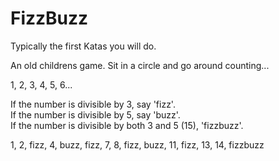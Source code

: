 # FizzBuzz

Typically the first Katas you will do.  

An old childrens game. Sit in a circle and go around counting...  

1, 2, 3, 4, 5, 6...  

If the number is divisible by 3, say 'fizz'.  
If the number is divisible by 5, say 'buzz'.  
If the number is divisible by both 3 and 5 (15), 'fizzbuzz'.  

1, 2, fizz, 4, buzz, fizz, 7, 8, fizz, buzz,
11, fizz, 13, 14, fizzbuzz 


